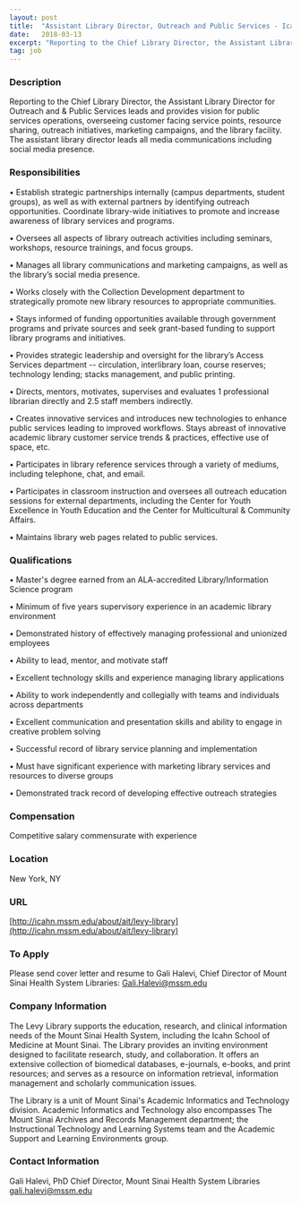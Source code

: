 ```yaml
---
layout: post
title:  "Assistant Library Director, Outreach and Public Services - Icahn School of Medicine at Mount Sinai "
date:   2018-03-13
excerpt: "Reporting to the Chief Library Director, the Assistant Library Director for Outreach and & Public Services leads and provides vision for public services operations, overseeing customer facing service points, resource sharing, outreach initiatives, marketing campaigns, and the library facility. The assistant library director leads all media communications including social media..."
tag: job
---
```


### Description   

Reporting to the Chief Library Director, the Assistant Library Director for Outreach and & Public Services leads and provides vision for public services operations, overseeing customer facing service points, resource sharing, outreach initiatives, marketing campaigns, and the library facility. The assistant library director leads all media communications including social media presence. 
	



### Responsibilities   


• 	Establish strategic partnerships internally (campus departments, student groups), as well as with external partners by identifying outreach opportunities. Coordinate library-wide initiatives to promote and increase awareness of library services and programs.

• 	Oversees all aspects of library outreach activities including seminars, workshops, resource trainings, and focus groups.

• 	Manages all library communications and marketing campaigns, as well as the library’s social media presence.

• 	Works closely with the Collection Development department to strategically promote new library resources to appropriate communities. 

• 	Stays informed of funding opportunities available through government programs and private sources and seek grant-based funding to support library programs and initiatives. 

• 	Provides strategic leadership and oversight for the library’s Access Services department -- circulation, interlibrary loan, course reserves; technology lending; stacks management, and public printing.

• 	Directs, mentors, motivates, supervises and evaluates 1 professional librarian directly and 2.5 staff members indirectly. 

• 	Creates innovative services and introduces new technologies to enhance public services leading to improved workflows. Stays abreast of innovative academic library customer service trends & practices, effective use of space, etc. 

• 	Participates in library reference services through a variety of mediums, including telephone, chat, and email. 

• 	Participates in classroom instruction and oversees all outreach education sessions for external departments, including the Center for Youth Excellence in Youth Education and the Center for Multicultural & Community Affairs. 

• 	Maintains library web pages related to public services.



### Qualifications   


• 	Master's degree earned from an ALA-accredited Library/Information Science program

• 	Minimum of five years supervisory experience in an academic library environment

• 	Demonstrated history of effectively managing professional and unionized employees

• 	Ability to lead, mentor, and motivate staff

• 	Excellent technology skills and experience managing library applications

• 	Ability to work independently and collegially with teams and individuals across departments

• 	Excellent communication and presentation skills and ability to engage in creative problem solving

• 	Successful record of library service planning and implementation

• 	Must have significant experience with marketing library services and resources to diverse groups

• 	Demonstrated track record of developing effective outreach strategies 




### Compensation   

Competitive salary commensurate with experience 


### Location   

New York, NY


### URL   

[http://icahn.mssm.edu/about/ait/levy-library](http://icahn.mssm.edu/about/ait/levy-library)

### To Apply   

Please send cover letter and resume to Gali Halevi, Chief Director of Mount Sinai Health System Libraries: Gali.Halevi@mssm.edu 


### Company Information   

The Levy Library supports the education, research, and clinical information needs of the Mount Sinai Health System, including the Icahn School of Medicine at Mount Sinai. The Library provides an inviting environment designed to facilitate research, study, and collaboration. It offers an extensive collection of biomedical databases, e-journals, e-books, and print resources; and serves as a resource on information retrieval, information management and scholarly communication issues.

The Library is a unit of Mount Sinai's Academic Informatics and Technology division. Academic Informatics and Technology also encompasses The Mount Sinai Archives and Records Management department; the Instructional Technology and Learning Systems team and the Academic Support and Learning Environments group.


### Contact Information   

Gali Halevi, PhD 
Chief Director, Mount Sinai Health System Libraries 
gali.halevi@mssm.edu 

